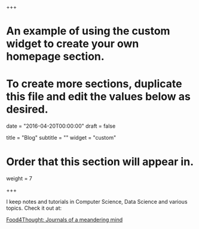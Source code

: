 +++
# An example of using the custom widget to create your own homepage section.
# To create more sections, duplicate this file and edit the values below as desired.

date = "2016-04-20T00:00:00"
draft = false

title = "Blog"
subtitle = ""
widget = "custom"

# Order that this section will appear in.
weight = 7

+++

I keep notes and tutorials in Computer Science, Data Science and various topics. Check it out at:

[Food4Thought: Journals of a meandering mind](https://rdali.github.io/Food4Thought/)

